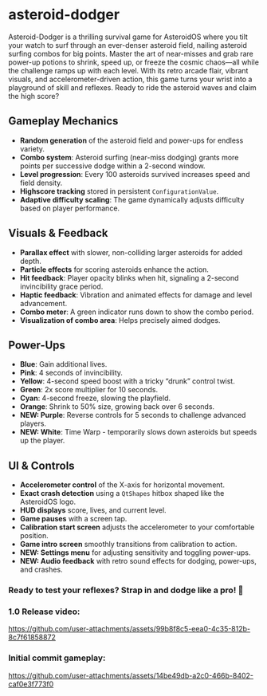 # asteroid-dodger

Asteroid-Dodger is a thrilling survival game for AsteroidOS where you tilt your watch to surf through an ever-denser asteroid field, nailing asteroid surfing combos for big points. Master the art of near-misses and grab rare power-up potions to shrink, speed up, or freeze the cosmic chaos—all while the challenge ramps up with each level. With its retro arcade flair, vibrant visuals, and accelerometer-driven action, this game turns your wrist into a playground of skill and reflexes. Ready to ride the asteroid waves and claim the high score?

## Gameplay Mechanics

- **Random generation** of the asteroid field and power-ups for endless variety.
- **Combo system**: Asteroid surfing (near-miss dodging) grants more points per successive dodge within a 2-second window.
- **Level progression**: Every 100 asteroids survived increases speed and field density.
- **Highscore tracking** stored in persistent `ConfigurationValue`.
- **Adaptive difficulty scaling**: The game dynamically adjusts difficulty based on player performance.

## Visuals & Feedback

- **Parallax effect** with slower, non-colliding larger asteroids for added depth.
- **Particle effects** for scoring asteroids enhance the action.
- **Hit feedback**: Player opacity blinks when hit, signaling a 2-second invincibility grace period.
- **Haptic feedback**: Vibration and animated effects for damage and level advancement.
- **Combo meter**: A green indicator runs down to show the combo period.
- **Visualization of combo area**: Helps precisely aimed dodges.

## Power-Ups

- **Blue**: Gain additional lives.
- **Pink**: 4 seconds of invincibility.
- **Yellow**: 4-second speed boost with a tricky “drunk” control twist.
- **Green**: 2x score multiplier for 10 seconds.
- **Cyan**: 4-second freeze, slowing the playfield.
- **Orange**: Shrink to 50% size, growing back over 6 seconds.
- **NEW: Purple**: Reverse controls for 5 seconds to challenge advanced players.
- **NEW: White**: Time Warp - temporarily slows down asteroids but speeds up the player.

## UI & Controls

- **Accelerometer control** of the X-axis for horizontal movement.
- **Exact crash detection** using a `QtShapes` hitbox shaped like the AsteroidOS logo.
- **HUD displays** score, lives, and current level.
- **Game pauses** with a screen tap.
- **Calibration start screen** adjusts the accelerometer to your comfortable position.
- **Game intro screen** smoothly transitions from calibration to action.
- **NEW: Settings menu** for adjusting sensitivity and toggling power-ups.
- **NEW: Audio feedback** with retro sound effects for dodging, power-ups, and crashes.

### Ready to test your reflexes? Strap in and dodge like a pro! 🚀


### 1.0 Release video:
https://github.com/user-attachments/assets/99b8f8c5-eea0-4c35-812b-8c7f61858872

### Initial commit gameplay:
https://github.com/user-attachments/assets/14be49db-a2c0-466b-8402-caf0e3f773f0


